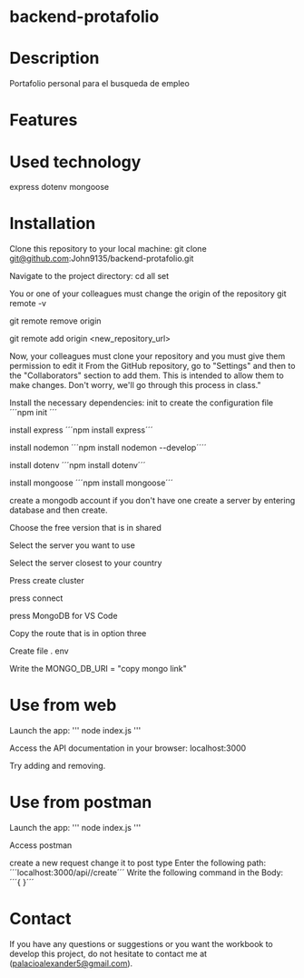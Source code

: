 # backend-protafolio

# Description
Portafolio personal para el busqueda de empleo

# Features


# Used technology
express
dotenv
mongoose

# Installation
Clone this repository to your local machine:
git clone git@github.com:John9135/backend-protafolio.git

Navigate to the project directory:
cd all set

You or one of your colleagues must change the origin of the repository
git remote -v

git remote remove origin

git remote add origin <new_repository_url>

Now, your colleagues must clone your repository and you must give them permission to edit it
From the GitHub repository, go to "Settings" and then to the "Collaborators" section to add them. This is intended to allow them to make changes. Don't worry, we'll go through this process in class."

Install the necessary dependencies:
init to create the configuration file ´´´npm init ´´´

install express ´´´npm install express´´´

install nodemon ´´´npm install nodemon --develop´´´´

install dotenv ´´´npm install dotenv´´´

install mongoose ´´´npm install mongoose´´´

create a mongodb account if you don't have one
create a server by entering database and then create.

Choose the free version that is in shared

Select the server you want to use

Select the server closest to your country

Press create cluster

press connect

press MongoDB for VS Code

Copy the route that is in option three

Create file . env

Write the MONGO_DB_URI = "copy mongo link"

# Use from web
Launch the app: ''' node index.js '''

Access the API documentation in your browser:
localhost:3000

Try adding and removing.

# Use from postman
Launch the app: ''' node index.js '''

Access postman

create a new request
change it to post type
Enter the following path:´´´localhost:3000/api//create´´´
Write the following command in the Body: ´´´{  }´´´

# Contact
If you have any questions or suggestions or you want the workbook to develop this project, do not hesitate to contact me at (palacioalexander5@gmail.com).